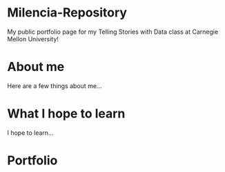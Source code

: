 # Milencia-Repository
My public portfolio page for my Telling Stories with Data class at Carnegie Mellon University!

# About me
Here are a few things about me...

# What I hope to learn
I hope to learn...

# Portfolio
<div class="flourish-embed flourish-chart" data-src="visualisation/7640003"><script src="https://public.flourish.studio/resources/embed.js"></script></div>
